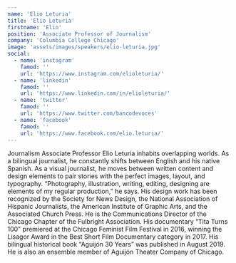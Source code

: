 ```yaml
---
name: 'Elio Leturia'
title: 'Elio Leturia'
firstname: 'Elio'
position: 'Associate Professor of Journalism'
company: 'Columbia College Chicago'
image: 'assets/images/speakers/elio-leturia.jpg'
social:
  - name: 'instagram'
    famod: ''
    url: 'https://www.instagram.com/elioleturia/'
  - name: 'linkedin'
    famod: ''
    url: 'https://www.linkedin.com/in/elioleturia/'
  - name: 'twitter'
    famod: ''
    url: 'https://www.twitter.com/bancodevoces'
  - name: 'facebook'
    famod: ''
    url: 'https://www.facebook.com/elio.leturia/'
---
```


Journalism Associate Professor Elio Leturia inhabits overlapping worlds. As a bilingual journalist, he constantly shifts between English and his native Spanish. As a visual journalist, he moves between written content and design elements to pair stories with the perfect images, layout, and typography. “Photography, illustration, writing, editing, designing are elements of my regular production,” he says. His design work has been recognized by the Society for News Design, the National Association of Hispanic Journalists, the American Institute of Graphic Arts, and the Associated Church Press. He is the Communications Director of the Chicago Chapter of the Fulbright Association. His documentary “Tita Turns 100" premiered at the Chicago Feminist Film Festival in 2016, winning the Lisagor Award in the Best Short Film Documentary category in 2017. His bilingual historical book “Aguijón 30 Years” was published in August 2019. He is also an ensemble member of Aguijón Theater Company of Chicago.
